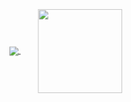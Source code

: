 <a href="https://github.com/ramessj">
  <img align="center" src="https://github-readme-stats.vercel.app/api?username=ramessj&hide=issues,contribs&show_icons=true&theme=transparent" />
</a>
&nbsp;&nbsp;&nbsp;&nbsp;&nbsp;&nbsp;&nbsp;
<a href="https://github.com/ramessj">
  <img align="center"  src="https://github-readme-stats.vercel.app/api/top-langs/?username=ramessj" height=" 150rem" />
</a>
